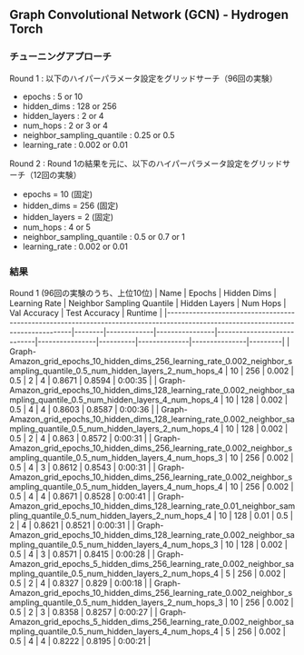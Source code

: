 ## Graph Convolutional Network (GCN) - Hydrogen Torch

### チューニングアプローチ

Round 1 : 以下のハイパーパラメータ設定をグリッドサーチ（96回の実験）
- epochs : 5 or 10
- hidden_dims : 128 or 256
- hidden_layers : 2 or 4
- num_hops : 2 or 3 or 4
- neighbor_sampling_quantile : 0.25 or 0.5
- learning_rate : 0.002 or 0.01

Round 2 : Round 1の結果を元に、以下のハイパーパラメータ設定をグリッドサーチ（12回の実験）
- epochs = 10 (固定)
- hidden_dims = 256 (固定)
- hidden_layers = 2 (固定)
- num_hops : 4 or 5
- neighbor_sampling_quantile : 0.5 or 0.7 or 1
- learning_rate : 0.002 or 0.01

### 結果
Round 1 (96回の実験のうち、上位10位)
| Name                                                                                                                             | Epochs | Hidden Dims | Learning Rate | Neighbor Sampling Quantile | Hidden Layers | Num Hops | Val Accuracy | Test Accuracy | Runtime |
|----------------------------------------------------------------------------------------------------------------------------------|--------|-------------|----------------|----------------------------|----------------|----------|--------------|---------------|---------|
| Graph-Amazon_grid_epochs_10_hidden_dims_256_learning_rate_0.002_neighbor_sampling_quantile_0.5_num_hidden_layers_2_num_hops_4     | 10     | 256         | 0.002          | 0.5                        | 2              | 4        | 0.8671       | 0.8594        | 0:00:35 |
| Graph-Amazon_grid_epochs_10_hidden_dims_128_learning_rate_0.002_neighbor_sampling_quantile_0.5_num_hidden_layers_4_num_hops_4     | 10     | 128         | 0.002          | 0.5                        | 4              | 4        | 0.8603       | 0.8587        | 0:00:36 |
| Graph-Amazon_grid_epochs_10_hidden_dims_128_learning_rate_0.002_neighbor_sampling_quantile_0.5_num_hidden_layers_2_num_hops_4     | 10     | 128         | 0.002          | 0.5                        | 2              | 4        | 0.863        | 0.8572        | 0:00:31 |
| Graph-Amazon_grid_epochs_10_hidden_dims_256_learning_rate_0.002_neighbor_sampling_quantile_0.5_num_hidden_layers_4_num_hops_3     | 10     | 256         | 0.002          | 0.5                        | 4              | 3        | 0.8612       | 0.8543        | 0:00:31 |
| Graph-Amazon_grid_epochs_10_hidden_dims_256_learning_rate_0.002_neighbor_sampling_quantile_0.5_num_hidden_layers_4_num_hops_4     | 10     | 256         | 0.002          | 0.5                        | 4              | 4        | 0.8671       | 0.8528        | 0:00:41 |
| Graph-Amazon_grid_epochs_10_hidden_dims_128_learning_rate_0.01_neighbor_sampling_quantile_0.5_num_hidden_layers_2_num_hops_4      | 10     | 128         | 0.01           | 0.5                        | 2              | 4        | 0.8621       | 0.8521        | 0:00:31 |
| Graph-Amazon_grid_epochs_10_hidden_dims_128_learning_rate_0.002_neighbor_sampling_quantile_0.5_num_hidden_layers_4_num_hops_3     | 10     | 128         | 0.002          | 0.5                        | 4              | 3        | 0.8571       | 0.8415        | 0:00:28 |
| Graph-Amazon_grid_epochs_5_hidden_dims_256_learning_rate_0.002_neighbor_sampling_quantile_0.5_num_hidden_layers_2_num_hops_4      | 5      | 256         | 0.002          | 0.5                        | 2              | 4        | 0.8327       | 0.829         | 0:00:18 |
| Graph-Amazon_grid_epochs_10_hidden_dims_256_learning_rate_0.002_neighbor_sampling_quantile_0.5_num_hidden_layers_2_num_hops_3     | 10     | 256         | 0.002          | 0.5                        | 2              | 3        | 0.8358       | 0.8257        | 0:00:27 |
| Graph-Amazon_grid_epochs_5_hidden_dims_256_learning_rate_0.002_neighbor_sampling_quantile_0.5_num_hidden_layers_4_num_hops_4      | 5      | 256         | 0.002          | 0.5                        | 4              | 4        | 0.8222       | 0.8195        | 0:00:21 |

